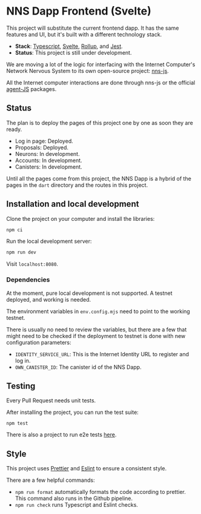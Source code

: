 # NNS Dapp Frontend (Svelte)

This project will substitute the current frontend dapp. It has the same features and UI, but it's built with a different technology stack.

- **Stack**: [Typescript](https://www.typescriptlang.org/), [Svelte](https://svelte.dev/), [Rollup](https://rollupjs.org/guide/en/), and [Jest](https://jestjs.io/).
- **Status**: This project is still under development.

We are moving a lot of the logic for interfacing with the Internet Computer's Network Nervous System to its own open-source project: [nns-js](https://github.com/dfinity/nns-js).

All the Internet computer interactions are done through nns-js or the official [agent-JS](https://github.com/dfinity/agent-js) packages.

## Status

The plan is to deploy the pages of this project one by one as soon they are ready.

- Log in page: Deployed.
- Proposals: Deployed.
- Neurons: In development.
- Accounts: In development.
- Canisters: In development.

Until all the pages come from this project, the NNS Dapp is a hybrid of the pages in the `dart` directory and the routes in this project.

## Installation and local development

Clone the project on your computer and install the libraries:

```bash
npm ci
```

Run the local development server:

```bash
npm run dev
```

Visit `localhost:8080`.

### Dependencies

At the moment, pure local development is not supported. A testnet deployed, and working is needed.

The environment variables in `env.config.mjs` need to point to the working testnet.

There is usually no need to review the variables, but there are a few that might need to be checked if the deployment to testnet is done with new configuration parameters:

- `IDENTITY_SERVICE_URL`: This is the Internet Identity URL to register and log in.
- `OWN_CANISTER_ID`: The canister id of the NNS Dapp.

## Testing

Every Pull Request needs unit tests.

After installing the project, you can run the test suite:

```
npm test
```

There is also a project to run e2e tests [here](../../e2e-tests/README.md).

## Style

This project uses [Prettier](https://prettier.io/) and [Eslint](https://eslint.org/) to ensure a consistent style.

There are a few helpful commands:

- `npm run format` automatically formats the code according to prettier. This command also runs in the Github pipeline.
- `npm run check` runs Typescript and Eslint checks.
